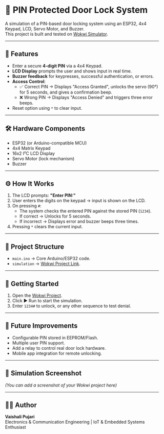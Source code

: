 # 🔐 PIN Protected Door Lock System

A simulation of a PIN-based door locking system using an ESP32, 4x4 Keypad, LCD, Servo Motor, and Buzzer.  
This project is built and tested on [Wokwi Simulator](https://wokwi.com/projects/440609363104521217).

---

## 📌 Features
- Enter a secure **4-digit PIN** via a 4x4 Keypad.
- **LCD Display** prompts the user and shows input in real time.
- **Buzzer feedback** for keypresses, successful authentication, or errors.
- **Access Control**:
  - ✅ Correct PIN → Displays "Access Granted", unlocks the servo (90°) for 5 seconds, and gives a confirmation beep.  
  - ❌ Wrong PIN → Displays "Access Denied" and triggers three error beeps.
- Reset option using `*` to clear input.

---

## 🛠️ Hardware Components
- ESP32 (or Arduino-compatible MCU)  
- 4x4 Matrix Keypad  
- 16x2 I²C LCD Display  
- Servo Motor (lock mechanism)  
- Buzzer  

---

## ⚙️ How It Works
1. The LCD prompts: **"Enter PIN:"**  
2. User enters the digits on the keypad → input is shown on the LCD.  
3. On pressing `#`:  
   - The system checks the entered PIN against the stored PIN (`1234`).  
   - If correct → Unlocks for 5 seconds.  
   - If incorrect → Displays error and buzzer beeps three times.  
4. Pressing `*` clears the current input.  

---

## 📂 Project Structure
- `main.ino` → Core Arduino/ESP32 code.  
- `simulation` → [Wokwi Project Link](https://wokwi.com/projects/440609363104521217).  

---

## 🚀 Getting Started
1. Open the [Wokwi Project](https://wokwi.com/projects/440609363104521217).  
2. Click ▶ Run to start the simulation.  
3. Enter `1234#` to unlock, or any other sequence to test denial.  

---

## 🔧 Future Improvements
- Configurable PIN stored in EEPROM/Flash.  
- Multiple user PIN support.  
- Add a relay to control real door lock hardware.  
- Mobile app integration for remote unlocking.

---

## 📸 Simulation Screenshot
*(You can add a screenshot of your Wokwi project here)*  

---

## 👩‍💻 Author
**Vaishali Pujari**  
Electronics & Communication Engineering | IoT & Embedded Systems Enthusiast  
